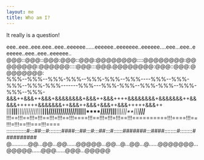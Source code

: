 ```yaml
---
layout: me
title: Who am I?
---
```


It really is a question!

eee..eee..eee.eee..eee..eeeeee......eeeeee..eeeeeee..eeeeee....eee...eee..eeeeee..eee..eee..eeeeee..  
@@@::@@@::@@@:@@@::@@@:@@@@@@@@::::@@@@@@@@:@@@@@@@@:@@@@@@::::@@@:::@@@.@@@@@@@@:@@@::@@@:@@@@@@@@:  
%%%--%%%--%%%-%%%--%%%-%%%--%%%----%%%--%%%-%%%--%%%-%%%-------%%%---%%%-%%%--%%%-%%%--%%%-%%%--%%%-  
&&&++&&&++&&&+&&&&&&&&+&&&++&&&++++&&&&&&&&+&&&&&&&++&&&&&++++++&&&&&&&++&&&++&&&+&&&++&&&+++++&&&++  
|||**|||**|||*||||||||*|||**|||****||||||||*||||||***|||||*******|||||***|||**|||*|||**|||****|||***  
!!!==!!!==!!!=!!!==!!!=!!!==!!!====!!!==!!!=!!!=!!!==!!!==========!!!====!!!==!!!=!!!==!!!===!!!====  
:::::::::::::#:::##:::#::::::::####:::##:::#:::##:::#::::::#######:::####::::::::#::::::::##########  
@...........@@...@@...@@......@@@@@...@@...@...@@...@......@@@@@@@...@@@@@......@@@......@@@...@@@@@  
                                                                                                    
